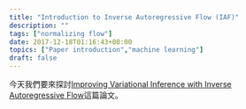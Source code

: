 ```yaml
---
title: "Introduction to Inverse Autoregressive Flow (IAF)"
description: ""
tags: ["normalizing flow"]
date: 2017-12-18T01:16:43+08:00
topics: ["Paper introduction","machine learning"]
draft: false
---
```


今天我們要來探討[Improving Variational Inference with Inverse Autoregressive
Flow](https://arxiv.org/abs/1606.04934)這篇論文。
